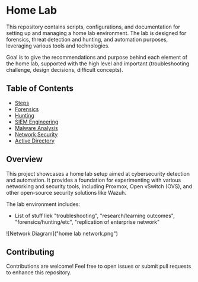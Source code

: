 # Home Lab

This repository contains scripts, configurations, and documentation for setting up and managing a home lab environment. The lab is designed for forensics, threat detection and hunting, and automation purposes, leveraging various tools and technologies.

Goal is to give the recommendations and purpose behind each element of the home lab, supported with the high level and important (troubleshooting challenge, design decisions, difficult concepts).

## Table of Contents

- [Steps](steps.md)
- [Forensics](forensics.md)
- [Hunting](hunting.md)
- [SIEM Engineering](siem_engineering.md)
- [Malware Analysis](malware_analysis.md)
- [Network Security](network_security.md)
- [Active Directory](active_directory.md)

## Overview

This project showcases a home lab setup aimed at cybersecurity detection and automation. It provides a foundation for experimenting with various networking and security tools, including Proxmox, Open vSwitch (OVS), and other open-source security solutions like Wazuh.

The lab environment includes:
- List of stuff liek "troubleshooting", "research/learning outcomes", "forensics/hunting/etc", "replication of enterprise network"

![Network Diagram]("home lab network.png")

## Contributing

Contributions are welcome! Feel free to open issues or submit pull requests to enhance this repository.
